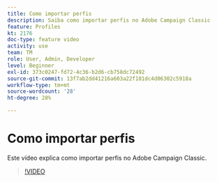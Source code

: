 ```yaml
---
title: Como importar perfis
description: Saiba como importar perfis no Adobe Campaign Classic
feature: Profiles
kt: 2176
doc-type: feature video
activity: use
team: TM
role: User, Admin, Developer
level: Beginner
exl-id: 373c0247-fd72-4c36-b2d6-cb758dc72492
source-git-commit: 13f7ab2dd41216a603a22f181dc4d06302c5918a
workflow-type: tm+mt
source-wordcount: '28'
ht-degree: 28%

---
```


# Como importar perfis

Este vídeo explica como importar perfis no Adobe Campaign Classic.

>[!VIDEO](https://video.tv.adobe.com/v/25608?quality=12&learn=on)
